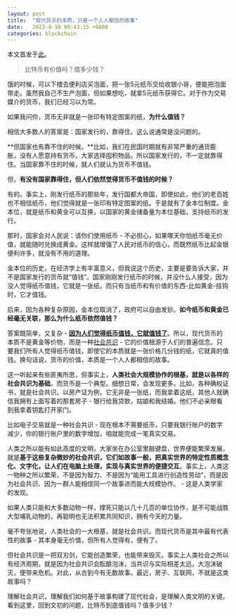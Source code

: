 ```yaml
---
layout: post
title:  "现代货币的本质，只是一个人人都信的故事"
date:   2022-4-10 09:43:15 +0800
categories: blockchain
---
```


本文首发于[此](https://mp.weixin.qq.com/s/tZD2F93bvvQFdLKEki3Pug)。

> 比特币有价值吗？值多少钱？

饿的时候，可以下楼去便利店买泡面，把一张5元纸币交给收银小哥，便能把泡面带走。虽然我自己不生产泡面，但如果想吃，就拿5元纸币获得它。对于作为交易媒介的货币，我们已经习以为常。

如果我问你，货币无非就是一张印有特定图案的纸，**为什么值钱？**

相信大多数人的答案是：国家发行的，靠得住。这么说通常是没问题的。

**但国家也有靠不住的时候。**比如，我们在民国时期就有非常严重的通货膨胀，没有人愿意持有货币，大家选择囤积物品。所以国家发行的，不一定就靠得住。当国家靠不住的时候，就人们就认为货币不值钱。

但，**有没有国家靠得住，但人们依然觉得货币不值钱的时候？**

有的。事实上，刚发行纸币的那些年，发行国都大帝国，即使如此，他们的老百姓也不相信纸币，他们觉得就是一张印有特定图案的纸。于是就有了金本位制度。金本位，就是纸币和黄金可以互换，以国家的黄金储备量为本位基础，支持纸币的发行。

那时，国家会对人民说：请你们使用纸币 - 不必担心，如果哪天你怕纸币毫无价值，就能随时兑换成黄金。这样就增强了人民对纸币的信心，而既然纸币比起金银便利许多，就没有不用的道理。

金本位的历史，在经济学上有丰富意义，但我说这个历史，主要是要告诉大家，并不是国家发行的货币就“值钱”。国家刚刚发行纸币的时候，并没什么人接受，因为没人觉得纸币值钱，它就是一张纸。而只有当纸币和有价值的东西-比如黄金-挂钩时，它才值钱。

后来，因为各种复杂原因，金本位取消了，政府可以自由发钞。**如今纸币和黄金已经毫无关联，那么为什么纸币依然值钱？**

答案既简单，又复杂 - **<u>因为人们觉得纸币值钱，它就值钱了</u>**。所以，现代货币的本质不是黄金等价物，而是一种<u>社会共识</u> - 它的价值根源于人们的普遍信念。只要我们所有人觉得纸币值钱，即使它的本质就是一张价格几分钱的纸，它就真的值钱。换句话说，货币的价值，本质是一个人人都相信的故事。

这一听起来有些匪夷所思，但事实上，**人类社会大规模协作的根基，就是以各样的社会共识为基础**，而货币是一个典型。细想日常，会发现更多。比如，各种确权证书，就是社会共识。以房产证为例，它无非是一张纸，而我拿着这纸，其他人就确信我拥有上面写着的那套房子 - 银行给我贷款，姑娘和我结婚。他们不必亲眼看到我拿着钥匙打开家门。

比如电子交易就是一种社会共识 - 现在根本不需要纸币，只要我银行账户的数字减少，你的银行账户里的数字增加，咱就能完成一笔真实交易。

人类之所以能有如此高度的文明，大家坐在办公室里敲键盘，世界便能繁荣发展，就是**基于这些复杂微妙的社会共识，它们如故事一般，把真实世界的特定性质概念化、文字化，让人们在电脑上处理，实现与真实世界的便捷交互**。事实上，人类这一物种之所以繁荣，不是因为智力、不是因为“能用工具进行创造性劳动”，而是因为社会共识、因为一群人能相信同一个故事进而能大规模协作。 - 这是人类学家的发现。

如果人类只能和大多数动物一样，撑死只能以几十几百的单位协作，是不可能战胜大型哺乳动物的，再聪明也无法积累共同知识，拥有今天的力量。

毫不夸张地说，人类社会的一大根基，就是社会共识。而现代货币是其中最有代表性的故事 - 其本身毫无价值，但所有人觉得有，便有了。

但社会共识是一把双刃剑，它能创造繁荣，也能带来毁灭。事实上人类社会之所以有经济周期，就是因为社会共识会酝酿泡沫，当共识与实际相差太远，大泡沫破灭，便带来危机。对此，从古到今有无数故事。最近，房子、互联网，不就是这类故事吗？

理解社会共识，理解我们如何基于故事构建了现代社会，是理解人类文明的关键。看到这里，回到文初的问题，比特币到底值钱吗？值多少钱？







